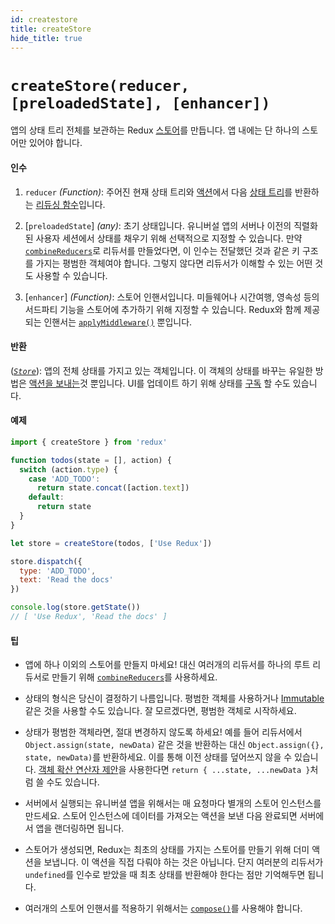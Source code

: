 ```yaml
---
id: createstore
title: createStore
hide_title: true
---
```


# `createStore(reducer, [preloadedState], [enhancer])`

앱의 상태 트리 전체를 보관하는 Redux [스토어](Store.md)를 만듭니다.
앱 내에는 단 하나의 스토어만 있어야 합니다.

#### 인수

1. `reducer` _(Function)_: 주어진 현재 상태 트리와 [액션](../Glossary.md#액션)에서 다음 [상태 트리](../Glossary.md#상태)를 반환하는 [리듀싱 함수](../Glossary.md#리듀서)입니다.

2. [`preloadedState`] _(any)_: 초기 상태입니다. 유니버설 앱의 서버나 이전의 직렬화된 사용자 세션에서 상태를 채우기 위해 선택적으로 지정할 수 있습니다. 만약 [`combineReducers`](combineReducers.md)로 리듀서를 만들었다면, 이 인수는 전달했던 것과 같은 키 구조를 가지는 평범한 객체여야 합니다. 그렇지 않다면 리듀서가 이해할 수 있는 어떤 것도 사용할 수 있습니다.

3. [`enhancer`] _(Function)_: 스토어 인핸서입니다. 미들웨어나 시간여행, 영속성 등의 서드파티 기능을 스토어에 추가하기 위해 지정할 수 있습니다. Redux와 함께 제공되는 인핸서는 [`applyMiddleware()`](./applyMiddleware.md) 뿐입니다.

#### 반환

([_`Store`_](Store.md)): 앱의 전체 상태를 가지고 있는 객체입니다. 이 객체의 상태를 바꾸는 유일한 방법은 [액션을 보내는](Store.md#dispatch)것 뿐입니다. UI를 업데이트 하기 위해 상태를 [구독](Store.md#subscribe) 할 수도 있습니다.

#### 예제

```js
import { createStore } from 'redux'

function todos(state = [], action) {
  switch (action.type) {
    case 'ADD_TODO':
      return state.concat([action.text])
    default:
      return state
  }
}

let store = createStore(todos, ['Use Redux'])

store.dispatch({
  type: 'ADD_TODO',
  text: 'Read the docs'
})

console.log(store.getState())
// [ 'Use Redux', 'Read the docs' ]
```

#### 팁

- 앱에 하나 이외의 스토어를 만들지 마세요! 대신 여러개의 리듀서를 하나의 루트 리듀서로 만들기 위해 [`combineReducers`](combineReducers.md)를 사용하세요.

- 상태의 형식은 당신이 결정하기 나름입니다. 평범한 객체를 사용하거나 [Immutable](http://facebook.github.io/immutable-js/) 같은 것을 사용할 수도 있습니다. 잘 모르겠다면, 평범한 객체로 시작하세요.

- 상태가 평범한 객체라면, 절대 변경하지 않도록 하세요! 예를 들어 리듀서에서 `Object.assign(state, newData)` 같은 것을 반환하는 대신 `Object.assign({}, state, newData)`를 반환하세요. 이를 통해 이전 상태를 덮어쓰지 않을 수 있습니다. [객체 확산 연산자 제안](../recipes/UsingObjectSpreadOperator.md)을 사용한다면 `return { ...state, ...newData }`처럼 쓸 수도 있습니다.

- 서버에서 실행되는 유니버셜 앱을 위해서는 매 요청마다 별개의 스토어 인스턴스를 만드세요. 스토어 인스턴스에 데이터를 가져오는 액션을 보낸 다음 완료되면 서버에서 앱을 랜더링하면 됩니다.

- 스토어가 생성되면, Redux는 최초의 상태를 가지는 스토어를 만들기 위해 더미 액션을 보냅니다. 이 액션을 직접 다뤄야 하는 것은 아닙니다. 단지 여러분의 리듀서가 `undefined`를 인수로 받았을 때 최초 상태를 반환해야 한다는 점만 기억해두면 됩니다.

- 여러개의 스토어 인핸서를 적용하기 위해서는 [`compose()`](./compose.md)를 사용해야 합니다.

